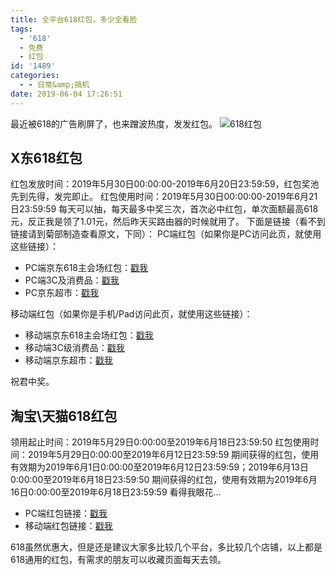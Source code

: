 ```yaml
---
title: 全平台618红包，多少全看脸
tags:
  - '618'
  - 免费
  - 红包
id: '1489'
categories:
  - - 日常&amp;搞机
date: 2019-06-04 17:26:51
---
```


最近被618的广告刷屏了，也来蹭波热度，发发红包。 ![618红包](https://www.jubuzz.com/wp-content/uploads/2018/06/618-1-1-300x160.jpeg)

## X东618红包

红包发放时间：2019年5月30日00:00:00-2019年6月20日23:59:59，红包奖池先到先得，发完即止。 红包使用时间：2019年5月30日00:00:00-2019年6月21日23:59:59 每天可以抽，每天最多中奖三次，首次必中红包，单次面额最高618元，反正我是领了1.01元，然后昨天买路由器的时候就用了。 下面是链接（看不到链接请到菊部制造查看原文，下同）： PC端红包（如果你是PC访问此页，就使用这些链接）：

*   PC端京东618主会场红包：[戳我](https://u.jd.com/hKsWUS)
*   PC端3C及消费品：[戳我](https://u.jd.com/NBLGAZ)
*   PC京东超市：[戳我](https://u.jd.com/WqU4rf)

移动端红包（如果你是手机/Pad访问此页，就使用这些链接）：

*   移动端京东618主会场红包：[戳我](https://u.jd.com/KYviMK)
*   移动端3C级消费品：[戳我](https://u.jd.com/CqjuRK)
*   移动端京东超市：[戳我](https://u.jd.com/bszFhf)

祝君中奖。

## 淘宝\\天猫618红包

领用起止时间：2019年5月29日0:00:00至2019年6月18日23:59:50 红包使用时间：2019年5月29日0:00:00至2019年6月12日23:59:59 期间获得的红包，使用有效期为2019年6月1日0:00:00至2019年6月12日23:59:59；2019年6月13日0:00:00至2019年6月18日23:59:50 期间获得的红包，使用有效期为2019年6月16日0:00:00至2019年6月18日23:59:59 看得我眼花...

*   PC端红包链接：[戳我](https://s.click.taobao.com/FIAOf8w)
*   移动端红包链接：[戳我](https://s.click.taobao.com/q2AOf8w)

618虽然优惠大，但是还是建议大家多比较几个平台，多比较几个店铺，以上都是618通用的红包，有需求的朋友可以收藏页面每天去领。